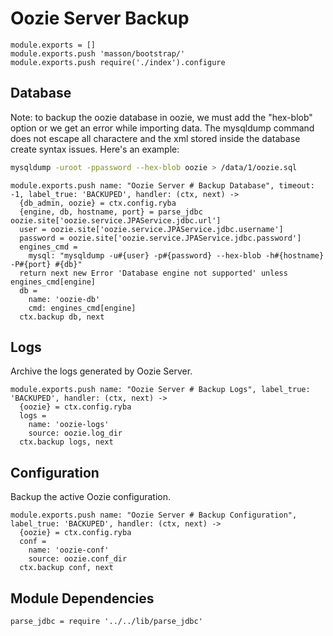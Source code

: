 
# Oozie Server Backup

    module.exports = []
    module.exports.push 'masson/bootstrap/'
    module.exports.push require('./index').configure

## Database

Note: to backup the oozie database in oozie, we must add the "hex-blob" option or
we get an error while importing data. The mysqldump command does not escape all
charactere and the xml stored inside the database create syntax issues. Here's
an example:

```bash
mysqldump -uroot -ppassword --hex-blob oozie > /data/1/oozie.sql
```

    module.exports.push name: "Oozie Server # Backup Database", timeout: -1, label_true: 'BACKUPED', handler: (ctx, next) ->
      {db_admin, oozie} = ctx.config.ryba
      {engine, db, hostname, port} = parse_jdbc oozie.site['oozie.service.JPAService.jdbc.url']
      user = oozie.site['oozie.service.JPAService.jdbc.username']
      password = oozie.site['oozie.service.JPAService.jdbc.password']
      engines_cmd =
        mysql: "mysqldump -u#{user} -p#{password} --hex-blob -h#{hostname} -P#{port} #{db}"
      return next new Error 'Database engine not supported' unless engines_cmd[engine]
      db =
        name: 'oozie-db'
        cmd: engines_cmd[engine]
      ctx.backup db, next


## Logs

Archive the logs generated by Oozie Server.

    module.exports.push name: "Oozie Server # Backup Logs", label_true: 'BACKUPED', handler: (ctx, next) ->
      {oozie} = ctx.config.ryba
      logs =
        name: 'oozie-logs'
        source: oozie.log_dir
      ctx.backup logs, next


## Configuration

Backup the active Oozie configuration.

    module.exports.push name: "Oozie Server # Backup Configuration", label_true: 'BACKUPED', handler: (ctx, next) ->
      {oozie} = ctx.config.ryba
      conf =
        name: 'oozie-conf'
        source: oozie.conf_dir
      ctx.backup conf, next

## Module Dependencies

    parse_jdbc = require '../../lib/parse_jdbc'

